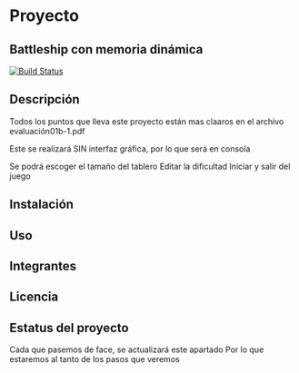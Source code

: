 # Proyecto
## Battleship con memoria dinámica
[![Build Status](https://github.com/JorgeFigueroa-Iteso/ProyectoMemoriaDinamica)](https://i.pinimg.com/originals/5b/60/ae/5b60ae30048db47dbdcb5ecde082c115.jpg)

## Descripción
Todos los puntos que lleva este proyecto están mas claaros en el archivo evaluación01b-1.pdf

Este se realizará SIN interfaz gráfica, por lo que será en consola

Se podrá escoger el tamaño del tablero
Editar la dificultad
Iniciar y salir del juego

## Instalación

## Uso

## Integrantes

## Licencia

## Estatus del proyecto
Cada que pasemos de face, se actualizará este apartado
Por lo que estaremos al tanto de los pasos que veremos
